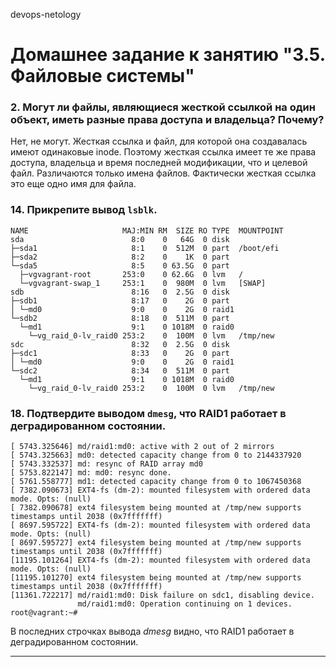  devops-netology

# Домашнее задание к занятию "3.5. Файловые системы"

### 2. Могут ли файлы, являющиеся жесткой ссылкой на один объект, иметь разные права доступа и владельца? Почему?

Нет, не могут. Жесткая ссылка и файл, для которой она создавалась имеют одинаковые inode. 
Поэтому жесткая ссылка имеет те же права доступа, владельца и время последней модификации, что и целевой файл.
Различаются только имена файлов. Фактически жесткая ссылка это еще одно имя для файла.

### 14. Прикрепите вывод `lsblk`.

```root@vagrant:~# lsblk
NAME                     MAJ:MIN RM  SIZE RO TYPE  MOUNTPOINT
sda                        8:0    0   64G  0 disk  
├─sda1                     8:1    0  512M  0 part  /boot/efi
├─sda2                     8:2    0    1K  0 part  
└─sda5                     8:5    0 63.5G  0 part  
  ├─vgvagrant-root       253:0    0 62.6G  0 lvm   /
  └─vgvagrant-swap_1     253:1    0  980M  0 lvm   [SWAP]
sdb                        8:16   0  2.5G  0 disk  
├─sdb1                     8:17   0    2G  0 part  
│ └─md0                    9:0    0    2G  0 raid1 
└─sdb2                     8:18   0  511M  0 part  
  └─md1                    9:1    0 1018M  0 raid0 
    └─vg_raid_0-lv_raid0 253:2    0  100M  0 lvm   /tmp/new
sdc                        8:32   0  2.5G  0 disk  
├─sdc1                     8:33   0    2G  0 part  
│ └─md0                    9:0    0    2G  0 raid1 
└─sdc2                     8:34   0  511M  0 part  
  └─md1                    9:1    0 1018M  0 raid0 
    └─vg_raid_0-lv_raid0 253:2    0  100M  0 lvm   /tmp/new
```

### 18. Подтвердите выводом `dmesg`, что RAID1 работает в деградированном состоянии.

```[ 5743.325644] md/raid1:md0: not clean -- starting background reconstruction
[ 5743.325646] md/raid1:md0: active with 2 out of 2 mirrors
[ 5743.325663] md0: detected capacity change from 0 to 2144337920
[ 5743.332537] md: resync of RAID array md0
[ 5753.822147] md: md0: resync done.
[ 5761.558777] md1: detected capacity change from 0 to 1067450368
[ 7382.090673] EXT4-fs (dm-2): mounted filesystem with ordered data mode. Opts: (null)
[ 7382.090678] ext4 filesystem being mounted at /tmp/new supports timestamps until 2038 (0x7fffffff)
[ 8697.595722] EXT4-fs (dm-2): mounted filesystem with ordered data mode. Opts: (null)
[ 8697.595727] ext4 filesystem being mounted at /tmp/new supports timestamps until 2038 (0x7fffffff)
[11195.101264] EXT4-fs (dm-2): mounted filesystem with ordered data mode. Opts: (null)
[11195.101270] ext4 filesystem being mounted at /tmp/new supports timestamps until 2038 (0x7fffffff)
[11361.722217] md/raid1:md0: Disk failure on sdc1, disabling device.
               md/raid1:md0: Operation continuing on 1 devices.
root@vagrant:~# 
```

В последних строчках вывода *dmesg* видно, что RAID1 работает в деградированном состоянии.
 
 ---

